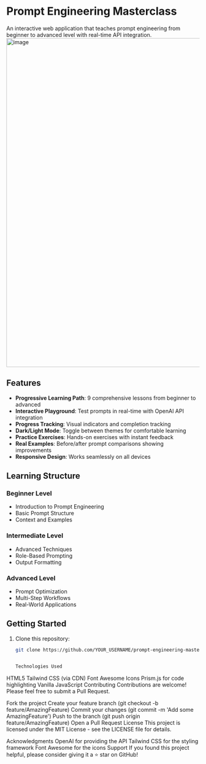 # Prompt Engineering Masterclass

An interactive web application that teaches prompt engineering from beginner to advanced level with real-time API integration.
<img width="841" height="857" alt="image" src="https://github.com/user-attachments/assets/8ca25961-c3de-4b14-a628-48884a0e20ce" />


## Features

- **Progressive Learning Path**: 9 comprehensive lessons from beginner to advanced
- **Interactive Playground**: Test prompts in real-time with OpenAI API integration
- **Progress Tracking**: Visual indicators and completion tracking
- **Dark/Light Mode**: Toggle between themes for comfortable learning
- **Practice Exercises**: Hands-on exercises with instant feedback
- **Real Examples**: Before/after prompt comparisons showing improvements
- **Responsive Design**: Works seamlessly on all devices

## Learning Structure

### Beginner Level
- Introduction to Prompt Engineering
- Basic Prompt Structure
- Context and Examples

### Intermediate Level
- Advanced Techniques
- Role-Based Prompting
- Output Formatting

### Advanced Level
- Prompt Optimization
- Multi-Step Workflows
- Real-World Applications

## Getting Started

1. Clone this repository:
   ```bash
   git clone https://github.com/YOUR_USERNAME/prompt-engineering-masterclass.git


   Technologies Used
HTML5
Tailwind CSS (via CDN)
Font Awesome Icons
Prism.js for code highlighting
Vanilla JavaScript
Contributing
Contributions are welcome! Please feel free to submit a Pull Request.

Fork the project
Create your feature branch (git checkout -b feature/AmazingFeature)
Commit your changes (git commit -m 'Add some AmazingFeature')
Push to the branch (git push origin feature/AmazingFeature)
Open a Pull Request
License
This project is licensed under the MIT License - see the LICENSE file for details.

Acknowledgments
OpenAI for providing the API
Tailwind CSS for the styling framework
Font Awesome for the icons
Support
If you found this project helpful, please consider giving it a ⭐ star on GitHub!
